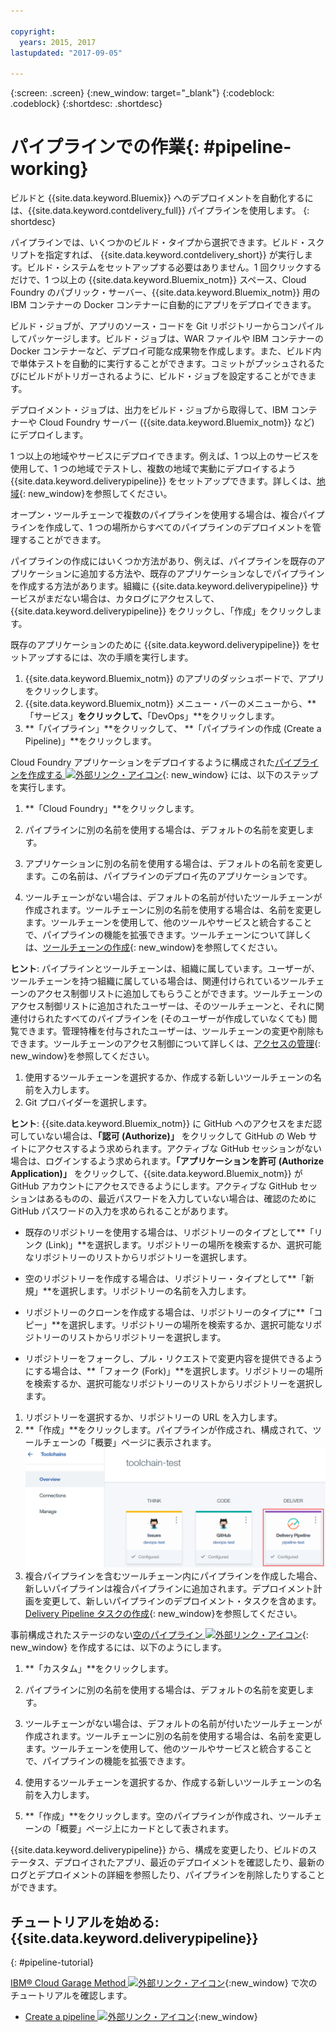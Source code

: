 ```yaml
---

copyright:
  years: 2015, 2017
lastupdated: "2017-09-05"

---
```



{:screen: .screen}
{:new_window: target="_blank"}
{:codeblock: .codeblock}
{:shortdesc: .shortdesc}

# パイプラインでの作業{: #pipeline-working}

ビルドと {{site.data.keyword.Bluemix}} へのデプロイメントを自動化するには、{{site.data.keyword.contdelivery_full}} パイプラインを使用します。
{: shortdesc}

パイプラインでは、いくつかのビルド・タイプから選択できます。ビルド・スクリプトを指定すれば、
{{site.data.keyword.contdelivery_short}} が実行します。ビルド・システムをセットアップする必要はありません。1 回クリックするだけで、1 つ以上の {{site.data.keyword.Bluemix_notm}} スペース、Cloud Foundry のパブリック・サーバー、{{site.data.keyword.Bluemix_notm}} 用の IBM コンテナーの Docker コンテナーに自動的にアプリをデプロイできます。

ビルド・ジョブが、アプリのソース・コードを Git リポジトリーからコンパイルしてパッケージします。ビルド・ジョブは、WAR ファイルや IBM コンテナーの Docker コンテナーなど、デプロイ可能な成果物を作成します。また、ビルド内で単体テストを自動的に実行することができます。コミットがプッシュされるたびにビルドがトリガーされるように、ビルド・ジョブを設定することができます。

デプロイメント・ジョブは、出力をビルド・ジョブから取得して、IBM コンテナーや Cloud Foundry サーバー ({{site.data.keyword.Bluemix_notm}} など) にデプロイします。

1 つ以上の地域やサービスにデプロイできます。例えば、1 つ以上のサービスを使用して、1 つの地域でテストし、複数の地域で実動にデプロイするよう {{site.data.keyword.deliverypipeline}} をセットアップできます。詳しくは、[地域](/docs/overview/whatisbluemix.html#ov_intro_reg){: new_window}を参照してください。

オープン・ツールチェーンで複数のパイプラインを使用する場合は、複合パイプラインを作成して、1 つの場所からすべてのパイプラインのデプロイメントを管理することができます。

パイプラインの作成にはいくつか方法があり、例えば、パイプラインを既存のアプリケーションに追加する方法や、既存のアプリケーションなしでパイプラインを作成する方法があります。組織に {{site.data.keyword.deliverypipeline}} サービスがまだない場合は、カタログにアクセスして、{{site.data.keyword.deliverypipeline}} をクリックし、「作成」をクリックします。

既存のアプリケーションのために {{site.data.keyword.deliverypipeline}} をセットアップするには、次の手順を実行します。

1. {{site.data.keyword.Bluemix_notm}} のアプリのダッシュボードで、アプリをクリックします。
1. {{site.data.keyword.Bluemix_notm}} メニュー・バーのメニューから、**「サービス」**をクリックして、**「DevOps」**をクリックします。
1. **「パイプライン」**をクリックして、 **「パイプラインの作成 (Create a Pipeline)」**をクリックします。

Cloud Foundry アプリケーションをデプロイするように構成された[パイプラインを作成する ![外部リンク・アイコン](../../icons/launch-glyph.svg "外部リンク・アイコン")](https://console.bluemix.net/devops/pipelines/dashboard/create){: new_window} には、以下のステップを実行します。

1. **「Cloud Foundry」**をクリックします。
1. パイプラインに別の名前を使用する場合は、デフォルトの名前を変更します。

1. アプリケーションに別の名前を使用する場合は、デフォルトの名前を変更します。この名前は、パイプラインのデプロイ先のアプリケーションです。
1. ツールチェーンがない場合は、デフォルトの名前が付いたツールチェーンが作成されます。ツールチェーンに別の名前を使用する場合は、名前を変更します。ツールチェーンを使用して、他のツールやサービスと統合することで、パイプラインの機能を拡張できます。ツールチェーンについて詳しくは、[ツールチェーンの作成](/docs/services/ContinuousDelivery/toolchains_working.html){: new_window}を参照してください。

 **ヒント**: パイプラインとツールチェーンは、組織に属しています。ユーザーが、ツールチェーンを持つ組織に属している場合は、関連付けられているツールチェーンのアクセス制御リストに追加してもらうことができます。ツールチェーンのアクセス制御リストに追加されたユーザーは、そのツールチェーンと、それに関連付けられたすべてのパイプラインを (そのユーザーが作成していなくても) 閲覧できます。管理特権を付与されたユーザーは、ツールチェーンの変更や削除もできます。ツールチェーンのアクセス制御について詳しくは、[アクセスの管理](/docs/services/ContinuousDelivery/toolchains_using.html#managing_access){: new_window}を参照してください。

1. 使用するツールチェーンを選択するか、作成する新しいツールチェーンの名前を入力します。
1. Git プロバイダーを選択します。

 **ヒント**: {{site.data.keyword.Bluemix_notm}} に GitHub へのアクセスをまだ認可していない場合は、**「認可 (Authorize)」** をクリックして GitHub の Web サイトにアクセスするよう求められます。アクティブな GitHub セッションがない場合は、ログインするよう求められます。**「アプリケーションを許可 (Authorize Application)」** をクリックして、{{site.data.keyword.Bluemix_notm}} が GitHub アカウントにアクセスできるようにします。アクティブな GitHub セッションはあるものの、最近パスワードを入力していない場合は、確認のために GitHub パスワードの入力を求められることがあります。

   * 既存のリポジトリーを使用する場合は、リポジトリーのタイプとして**「リンク (Link)」**を選択します。リポジトリーの場所を検索するか、選択可能なリポジトリーのリストからリポジトリーを選択します。

   * 空のリポジトリーを作成する場合は、リポジトリー・タイプとして**「新規」**を選択します。リポジトリーの名前を入力します。

   * リポジトリーのクローンを作成する場合は、リポジトリーのタイプに**「コピー」**を選択します。リポジトリーの場所を検索するか、選択可能なリポジトリーのリストからリポジトリーを選択します。

   * リポジトリーをフォークし、プル・リクエストで変更内容を提供できるようにする場合は、**「フォーク (Fork)」**を選択します。リポジトリーの場所を検索するか、選択可能なリポジトリーのリストからリポジトリーを選択します。

1. リポジトリーを選択するか、リポジトリーの URL を入力します。
1. **「作成」**をクリックします。パイプラインが作成され、構成されて、ツールチェーンの「概要」ページに表示されます。![パイプライン・カード](images/cd_pipeline.png)
1. 複合パイプラインを含むツールチェーン内にパイプラインを作成した場合、新しいパイプラインは複合パイプラインに追加されます。デプロイメント計画を変更して、新しいパイプラインのデプロイメント・タスクを含めます。[Delivery Pipeline タスクの作成](/docs/services/ContinuousDelivery/pipeline_deployment_plan.html#tasks_pipelineCD){: new_window}を参照してください。

事前構成されたステージのない[空のパイプライン ![外部リンク・アイコン](../../icons/launch-glyph.svg "外部リンク・アイコン")](https://console.bluemix.net/devops/pipelines/dashboard/create){: new_window} を作成するには、以下のようにします。

1. **「カスタム」**をクリックします。
1. パイプラインに別の名前を使用する場合は、デフォルトの名前を変更します。

1. ツールチェーンがない場合は、デフォルトの名前が付いたツールチェーンが作成されます。ツールチェーンに別の名前を使用する場合は、名前を変更します。ツールチェーンを使用して、他のツールやサービスと統合することで、パイプラインの機能を拡張できます。
1. 使用するツールチェーンを選択するか、作成する新しいツールチェーンの名前を入力します。
1. **「作成」**をクリックします。空のパイプラインが作成され、ツールチェーンの「概要」ページ上にカードとして表されます。

{{site.data.keyword.deliverypipeline}} から、構成を変更したり、ビルドのステータス、デプロイされたアプリ、最近のデプロイメントを確認したり、最新のログとデプロイメントの詳細を参照したり、パイプラインを削除したりすることができます。

## チュートリアルを始める: {{site.data.keyword.deliverypipeline}}
{: #pipeline-tutorial}

[IBM&reg; Cloud Garage Method ![外部リンク・アイコン](../../icons/launch-glyph.svg "外部リンク・アイコン")](https://www.ibm.com/devops/method){:new_window} で次のチュートリアルを確認します。
  * [Create a pipeline ![外部リンク・アイコン](../../icons/launch-glyph.svg "外部リンク・アイコン")](https://www.ibm.com/devops/method/tutorials/tutorial_first_pipeline?task=1){:new_window}
